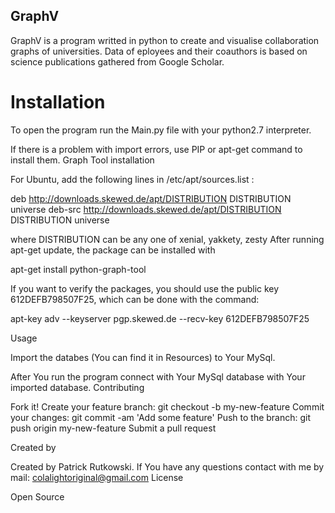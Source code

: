 ## GraphV

GraphV is a program writted in python to create and visualise collaboration graphs of universities. Data of eployees and their coauthors is based on science publications gathered from Google Scholar.
# Installation

To open the program run the Main.py file with your python2.7 interpreter.

If there is a problem with import errors, use PIP or apt-get command to install them.
Graph Tool installation

For Ubuntu, add the following lines in /etc/apt/sources.list :

deb http://downloads.skewed.de/apt/DISTRIBUTION DISTRIBUTION universe
deb-src http://downloads.skewed.de/apt/DISTRIBUTION DISTRIBUTION universe

where DISTRIBUTION can be any one of xenial, yakkety, zesty After running apt-get update, the package can be installed with

apt-get install python-graph-tool

If you want to verify the packages, you should use the public key 612DEFB798507F25, which can be done with the command:

apt-key adv --keyserver pgp.skewed.de --recv-key 612DEFB798507F25

Usage

Import the databes (You can find it in Resources) to Your MySql.

After You run the program connect with Your MySql database with Your imported database.
Contributing

Fork it!
Create your feature branch: git checkout -b my-new-feature
Commit your changes: git commit -am 'Add some feature'
Push to the branch: git push origin my-new-feature
Submit a pull request

Created by

Created by Patrick Rutkowski. If You have any questions contact with me by mail: colalightoriginal@gmail.com
License

Open Source
